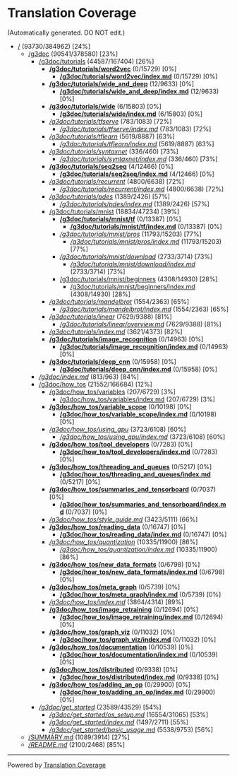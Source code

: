 # Translation Coverage                         
(Automatically generated. DO NOT edit.)
* [/](/) (93730/384962) [24%]
  * [/g3doc](/g3doc) (90541/378580) [23%]
    * [/g3doc/tutorials](/g3doc/tutorials) (44587/167404) [26%]
      * [**/g3doc/tutorials/word2vec**](/g3doc/tutorials/word2vec) (0/15729) [0%]
        * [**/g3doc/tutorials/word2vec/index.md**](/g3doc/tutorials/word2vec/index.md) (0/15729) [0%]
      * [**/g3doc/tutorials/wide_and_deep**](/g3doc/tutorials/wide_and_deep) (12/9633) [0%]
        * [**/g3doc/tutorials/wide_and_deep/index.md**](/g3doc/tutorials/wide_and_deep/index.md) (12/9633) [0%]
      * [**/g3doc/tutorials/wide**](/g3doc/tutorials/wide) (6/15803) [0%]
        * [**/g3doc/tutorials/wide/index.md**](/g3doc/tutorials/wide/index.md) (6/15803) [0%]
      * [*/g3doc/tutorials/tfserve*](/g3doc/tutorials/tfserve) (783/1083) [72%]
        * [*/g3doc/tutorials/tfserve/index.md*](/g3doc/tutorials/tfserve/index.md) (783/1083) [72%]
      * [*/g3doc/tutorials/tflearn*](/g3doc/tutorials/tflearn) (5619/8887) [63%]
        * [*/g3doc/tutorials/tflearn/index.md*](/g3doc/tutorials/tflearn/index.md) (5619/8887) [63%]
      * [*/g3doc/tutorials/syntaxnet*](/g3doc/tutorials/syntaxnet) (336/460) [73%]
        * [*/g3doc/tutorials/syntaxnet/index.md*](/g3doc/tutorials/syntaxnet/index.md) (336/460) [73%]
      * [**/g3doc/tutorials/seq2seq**](/g3doc/tutorials/seq2seq) (4/12466) [0%]
        * [**/g3doc/tutorials/seq2seq/index.md**](/g3doc/tutorials/seq2seq/index.md) (4/12466) [0%]
      * [*/g3doc/tutorials/recurrent*](/g3doc/tutorials/recurrent) (4800/6638) [72%]
        * [*/g3doc/tutorials/recurrent/index.md*](/g3doc/tutorials/recurrent/index.md) (4800/6638) [72%]
      * [*/g3doc/tutorials/pdes*](/g3doc/tutorials/pdes) (1389/2426) [57%]
        * [*/g3doc/tutorials/pdes/index.md*](/g3doc/tutorials/pdes/index.md) (1389/2426) [57%]
      * [/g3doc/tutorials/mnist](/g3doc/tutorials/mnist) (18834/47234) [39%]
        * [**/g3doc/tutorials/mnist/tf**](/g3doc/tutorials/mnist/tf) (0/13387) [0%]
          * [**/g3doc/tutorials/mnist/tf/index.md**](/g3doc/tutorials/mnist/tf/index.md) (0/13387) [0%]
        * [*/g3doc/tutorials/mnist/pros*](/g3doc/tutorials/mnist/pros) (11793/15203) [77%]
          * [*/g3doc/tutorials/mnist/pros/index.md*](/g3doc/tutorials/mnist/pros/index.md) (11793/15203) [77%]
        * [*/g3doc/tutorials/mnist/download*](/g3doc/tutorials/mnist/download) (2733/3714) [73%]
          * [*/g3doc/tutorials/mnist/download/index.md*](/g3doc/tutorials/mnist/download/index.md) (2733/3714) [73%]
        * [/g3doc/tutorials/mnist/beginners](/g3doc/tutorials/mnist/beginners) (4308/14930) [28%]
          * [/g3doc/tutorials/mnist/beginners/index.md](/g3doc/tutorials/mnist/beginners/index.md) (4308/14930) [28%]
      * [*/g3doc/tutorials/mandelbrot*](/g3doc/tutorials/mandelbrot) (1554/2363) [65%]
        * [*/g3doc/tutorials/mandelbrot/index.md*](/g3doc/tutorials/mandelbrot/index.md) (1554/2363) [65%]
      * [*/g3doc/tutorials/linear*](/g3doc/tutorials/linear) (7629/9388) [81%]
        * [*/g3doc/tutorials/linear/overview.md*](/g3doc/tutorials/linear/overview.md) (7629/9388) [81%]
      * [*/g3doc/tutorials/index.md*](/g3doc/tutorials/index.md) (3621/4373) [82%]
      * [**/g3doc/tutorials/image_recognition**](/g3doc/tutorials/image_recognition) (0/14963) [0%]
        * [**/g3doc/tutorials/image_recognition/index.md**](/g3doc/tutorials/image_recognition/index.md) (0/14963) [0%]
      * [**/g3doc/tutorials/deep_cnn**](/g3doc/tutorials/deep_cnn) (0/15958) [0%]
        * [**/g3doc/tutorials/deep_cnn/index.md**](/g3doc/tutorials/deep_cnn/index.md) (0/15958) [0%]
    * [*/g3doc/index.md*](/g3doc/index.md) (813/963) [84%]
    * [/g3doc/how_tos](/g3doc/how_tos) (21552/166684) [12%]
      * [/g3doc/how_tos/variables](/g3doc/how_tos/variables) (207/6729) [3%]
        * [/g3doc/how_tos/variables/index.md](/g3doc/how_tos/variables/index.md) (207/6729) [3%]
      * [**/g3doc/how_tos/variable_scope**](/g3doc/how_tos/variable_scope) (0/10198) [0%]
        * [**/g3doc/how_tos/variable_scope/index.md**](/g3doc/how_tos/variable_scope/index.md) (0/10198) [0%]
      * [*/g3doc/how_tos/using_gpu*](/g3doc/how_tos/using_gpu) (3723/6108) [60%]
        * [*/g3doc/how_tos/using_gpu/index.md*](/g3doc/how_tos/using_gpu/index.md) (3723/6108) [60%]
      * [**/g3doc/how_tos/tool_developers**](/g3doc/how_tos/tool_developers) (0/7283) [0%]
        * [**/g3doc/how_tos/tool_developers/index.md**](/g3doc/how_tos/tool_developers/index.md) (0/7283) [0%]
      * [**/g3doc/how_tos/threading_and_queues**](/g3doc/how_tos/threading_and_queues) (0/5217) [0%]
        * [**/g3doc/how_tos/threading_and_queues/index.md**](/g3doc/how_tos/threading_and_queues/index.md) (0/5217) [0%]
      * [**/g3doc/how_tos/summaries_and_tensorboard**](/g3doc/how_tos/summaries_and_tensorboard) (0/7037) [0%]
        * [**/g3doc/how_tos/summaries_and_tensorboard/index.md**](/g3doc/how_tos/summaries_and_tensorboard/index.md) (0/7037) [0%]
      * [*/g3doc/how_tos/style_guide.md*](/g3doc/how_tos/style_guide.md) (3423/5111) [66%]
      * [**/g3doc/how_tos/reading_data**](/g3doc/how_tos/reading_data) (0/16747) [0%]
        * [**/g3doc/how_tos/reading_data/index.md**](/g3doc/how_tos/reading_data/index.md) (0/16747) [0%]
      * [*/g3doc/how_tos/quantization*](/g3doc/how_tos/quantization) (10335/11900) [86%]
        * [*/g3doc/how_tos/quantization/index.md*](/g3doc/how_tos/quantization/index.md) (10335/11900) [86%]
      * [**/g3doc/how_tos/new_data_formats**](/g3doc/how_tos/new_data_formats) (0/6798) [0%]
        * [**/g3doc/how_tos/new_data_formats/index.md**](/g3doc/how_tos/new_data_formats/index.md) (0/6798) [0%]
      * [**/g3doc/how_tos/meta_graph**](/g3doc/how_tos/meta_graph) (0/5739) [0%]
        * [**/g3doc/how_tos/meta_graph/index.md**](/g3doc/how_tos/meta_graph/index.md) (0/5739) [0%]
      * [*/g3doc/how_tos/index.md*](/g3doc/how_tos/index.md) (3864/4314) [89%]
      * [**/g3doc/how_tos/image_retraining**](/g3doc/how_tos/image_retraining) (0/12694) [0%]
        * [**/g3doc/how_tos/image_retraining/index.md**](/g3doc/how_tos/image_retraining/index.md) (0/12694) [0%]
      * [**/g3doc/how_tos/graph_viz**](/g3doc/how_tos/graph_viz) (0/11032) [0%]
        * [**/g3doc/how_tos/graph_viz/index.md**](/g3doc/how_tos/graph_viz/index.md) (0/11032) [0%]
      * [**/g3doc/how_tos/documentation**](/g3doc/how_tos/documentation) (0/10539) [0%]
        * [**/g3doc/how_tos/documentation/index.md**](/g3doc/how_tos/documentation/index.md) (0/10539) [0%]
      * [**/g3doc/how_tos/distributed**](/g3doc/how_tos/distributed) (0/9338) [0%]
        * [**/g3doc/how_tos/distributed/index.md**](/g3doc/how_tos/distributed/index.md) (0/9338) [0%]
      * [**/g3doc/how_tos/adding_an_op**](/g3doc/how_tos/adding_an_op) (0/29900) [0%]
        * [**/g3doc/how_tos/adding_an_op/index.md**](/g3doc/how_tos/adding_an_op/index.md) (0/29900) [0%]
    * [*/g3doc/get_started*](/g3doc/get_started) (23589/43529) [54%]
      * [*/g3doc/get_started/os_setup.md*](/g3doc/get_started/os_setup.md) (16554/31065) [53%]
      * [*/g3doc/get_started/index.md*](/g3doc/get_started/index.md) (1497/2711) [55%]
      * [*/g3doc/get_started/basic_usage.md*](/g3doc/get_started/basic_usage.md) (5538/9753) [56%]
  * [/SUMMARY.md](/SUMMARY.md) (1089/3914) [27%]
  * [*/README.md*](/README.md) (2100/2468) [85%]

---
Powered by [Translation Coverage](https://github.com/hunkim/translation_coverage)
